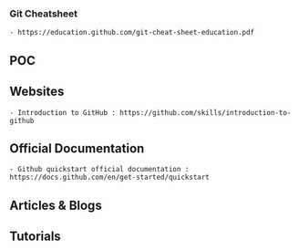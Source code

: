 ### Git Cheatsheet
    - https://education.github.com/git-cheat-sheet-education.pdf

## POC

## Websites
    - Introduction to GitHub : https://github.com/skills/introduction-to-github

## Official Documentation
    - Github quickstart official documentation : https://docs.github.com/en/get-started/quickstart

## Articles & Blogs

## Tutorials



